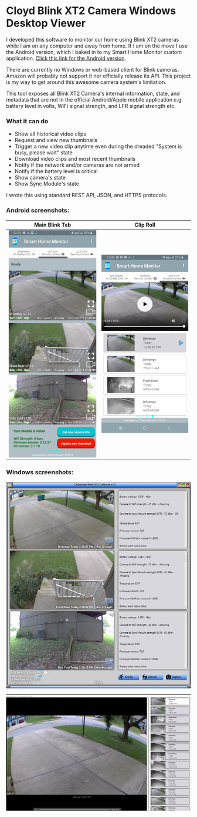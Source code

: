 # Cloyd Blink XT2 Camera Windows Desktop Viewer
I developed this software to monitor our home using Blink XT2 cameras while I am on any computer and away from home. If I am on the move I use the Android version, which I baked in to my Smart Home Monitor custom application. [Click this link for the Android version](https://github.com/ccatanaoan/HomeTempHumidityMonitor). 

There are currently no Windows or web-based client for Blink cameras. Amazon will probably not support it nor officially release its API. This project is my way to get around this awesome camera system's limitation.

This tool exposes all Blink XT2 Camera's internal information, state, and metadata that are not in the official Android/Apple mobile application e.g. battery level in volts, WiFi signal strength, and LFR signal strength etc. 

### What it can do
- Show all historical video clips 
- Request and view new thumbnails
- Trigger a new video clip anytime even during the dreaded "System is busy, please wait" state
- Download video clips and most recent thumbnails
- Notify if the network and/or cameras are not armed
- Notify if the battery level is critical
- Show camera's state
- Show Sync Module's state

I wrote this using standard REST API, JSON, and HTTPS protocols.

### Android screenshots:

Main Blink Tab | Clip Roll
--------|------
![Image 1](Images/android2.png)  | ![Image 2](Images/android1.png) 
    

### Windows screenshots:

![Image 3](Images/desktop1.png)

![Image 4](Images/desktop2.png)
